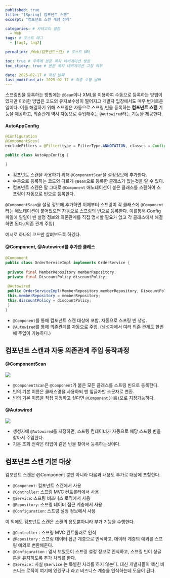 ```yaml
---
published: true
title: "[Spring] 컴포넌트 스캔"
excerpt: "컴포넌트 스캔 개념 정리"

categories: # 카테고리 설정
  - Web
tags: # 포스트 태그
  - [tag1, tag2]

permalink: /Web/컴포넌트스캔/ # 포스트 URL

toc: true # 우측에 본문 목차 네비게이션 생성
toc_sticky: true # 본문 목차 네비게이션 고정 여부

date: 2025-02-17 # 작성 날짜
last_modified_at: 2025-02-17 # 최종 수정 날짜
---
```


스프링빈을 등록하는 방법에는 `@Bean`이나 XML을 이용하여 수동으로 등록하는 방법이 있지만 이러한 방법은 코드의 유지보수성이 떨어지고 개발자 입장에서도 매우 번거로운 일이다. 이를 해결하기 위해 스프링은 자동으로 스프링 빈을 등록하는 **컴포넌트 스캔** 기능을 제공하고, 의존관계 역시 자동으로 주입해주는 `@Autowired`라는 기능을 제공한다.

#### AutoAppConfig
```java
@Configuration
@ComponentScan(
excludeFilters = @Filter(type = FilterType.ANNOTATION, classes = Configuration.class))

public class AutoAppConfig {

}
```
- 컴포넌트 스캔을 사용하기 위해 `@ComponentScan`을 설정정보에 추가한다.
- 수동으로 등록하는 코드와 다르게 `@Bean`으로 등록한 클래스가 없는것을 알 수 있다.
- 컴포넌트 스캔은 말 그대로 `@Component` 애노테이션이 붙은 클래스를 스캔하여 스프링이 자동으로 빈으로 등록한다.
 
`@ComponentScan`을 설정 정보에 추가하면 이제부터 스프링이 각 클래스에 `@Component`라는 애노테이션이 붙어있으면 자동으로 스프링의 빈으로 등록한다. 이를통해 Config파일에 일일이 빈 설정 정보와 의존관계를 직접 명시할 필요가 없고 각 클래스에서 해결하면 된다.(의존 관계 주입)

예시로 하나의 코드만 살펴보도록 하겠다.

#### @Component, @Autowired를 추가한 클래스
```java
@Component
public class OrderServiceImpl implements OrderService {
 
 private final MemberRepository memberRepository;
 private final DiscountPolicy discountPolicy;
 
 @Autowired
 public OrderServiceImpl(MemberRepository memberRepository, DiscountPolicy discountPolicy) {
 this.memberRepository = memberRepository;
 this.discountPolicy = discountPolicy;
 }
}
```
- `@Component`를 통해 컴포넌트 스캔 대상에 포함. 자동으로 스프링 빈 생성.
- `@Autowired`를 통해 의존관계를 자동으로 주입. (생성자에서 여러 의존 관계도 한번에 주입이 가능하다.)

## 컴포넌트 스캔과 자동 의존관계 주입 동작과정

#### @ComponentScan

![](https://velog.velcdn.com/images/gwoprk/post/75929ec7-cd3b-4448-9b73-700a0f625ac9/image.png)
- `@ComponentScan`은 `@Component`가 붙은 모든 클래스를 스프링 빈으로 등록한다.
- 빈의 기본 이름은 클래스명을 사용하되 맨 앞글자만 소문자로 변환.
- 빈의 기본 이름을 직접 지정하고 싶다면 `@Component(이름)`으로 지정가능하다.

#### @Autowired
![](https://velog.velcdn.com/images/gwoprk/post/3fcd2e81-b20a-4b6d-977d-81d761187baa/image.png)

- 생성자에 `@Autowired`를 지정하면, 스프링 컨테이너가 자동으로 해당 스프링 빈을 찾아서 주입한다.
- 기본 조회 전략은 타입이 같은 빈을 찾아서 등록하는것이다.

## 컴포넌트 스캔 기본 대상
컴포넌트 스캔은 @Component 뿐만 아니라 다음과 내용도 추가로 대상에 포함한다.
- `@Component`: 컴포넌트 스캔에서 사용
- `@Controller`: 스프링 MVC 컨트롤러에서 사용
- `@Service`: 스프링 비즈니스 로직에서 사용
- `@Repository`: 스프링 데이터 접근 계층에서 사용
- `@Configuration`: 스프링 설정 정보에서 사용

이 외에도 컴포넌트 스캔은 스캔의 용도뿐아니라 부가 기능을 수행한다.
- `@Controller` : 스프링 MVC 컨트롤러로 인식
- `@Repository` : 스프링 데이터 접근 계층으로 인식하고, 데이터 계층의 예외를 스프링 예외로 변환해준다.
- `@Configuration` : 앞서 보았듯이 스프링 설정 정보로 인식하고, 스프링 빈이 싱글톤을 유지하도록 추가 처리를 한다.
- `@Service` : 사실 `@Service` 는 특별한 처리를 하지 않는다. 대신 개발자들이 핵심 비즈니스 로직이 여기에 있겠구나 라고 비즈니스 계층을 인식하는데 도움이 된다.
